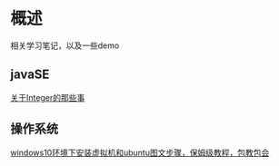 # 概述
相关学习笔记，以及一些demo
## javaSE
[关于Integer的那些事](https://mp.weixin.qq.com/s?__biz=MzU1NTkzMDU0MQ==&mid=2247483744&idx=1&sn=d81337cf8c379cfe6f2bf1d3082db04a&chksm=fbcd87a2ccba0eb46842d524ac25e2dec20e1d068f80e206d54661d2c970d20005078ac5499e&token=177949653&lang=zh_CN#rd)
## 操作系统
[windows10环境下安装虚拟机和ubuntu图文步骤，保姆级教程，包教包会](https://mp.weixin.qq.com/s?__biz=MzU1NTkzMDU0MQ==&mid=2247483863&idx=1&sn=713fa7aa768c33a5bf2fc51acb1d4837&chksm=fbcd8715ccba0e031b75a979210188060deaea3141862578ea7122d39d269897ede5a1c95686&token=177949653&lang=zh_CN#rd)
